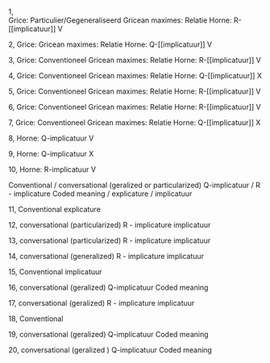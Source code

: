 
1,  
Grice: Particulier/Gegeneraliseerd
Gricean maximes: Relatie
Horne: R-[[implicatuur]] V

2,
Grice: 
Gricean maximes: Relatie
Horne: Q-[[implicatuur]] V

3,
Grice: Conventioneel
Gricean maximes: Relatie
Horne: R-[[implicatuur]] V

4,
Grice: Conventioneel
Gricean maximes: Relatie
Horne: Q-[[implicatuur]] X

5, 
Grice: Conventioneel
Gricean maximes: Relatie
Horne: R-[[implicatuur]] V

6,
Grice: Conventioneel
Gricean maximes: Relatie
Horne: R-[[implicatuur]] V

7,
Grice: Conventioneel
Gricean maximes: Relatie
Horne: Q-[[implicatuur]] X


8,
Horne: Q-implicatuur V

9,
Horne: Q-implicatuur X

10,
Horne: R-implicatuur V

Conventional / conversational (geralized or particularized)
Q-implicatuur / R - implicature
Coded meaning / explicature / implicatuur

11,
Conventional 
explicature

12,
conversational (particularized)
R - implicature
implicatuur

13,
conversational (particularized)
R - implicature
implicatuur

14,
conversational (generalized)
R - implicature
implicatuur

15,
Conventional 
implicatuur

16,
conversational (geralized)
Q-implicatuur
Coded meaning 

17,
conversational (geralized)
R - implicature
implicatuur

18,
Conventional

19,
conversational (geralized)
Q-implicatuur
Coded meaning

20,
conversational (geralized )
Q-implicatuur
Coded meaning